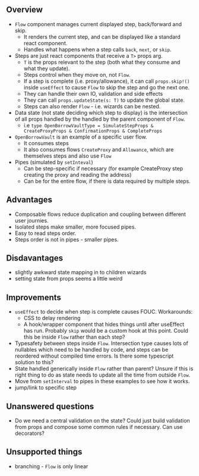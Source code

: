 Overview
---

- `Flow` component manages current displayed step, back/forward and skip.
  - It renders the current step, and can be displayed like a standard react component.
  - Handles what happens when a step calls `back`, `next`, or `skip`.
- Steps are just react components that receive a `T>` props arg.
  - `T` is the props relevant to the step (both what they consume and what they update).
  - Steps control when they move on, not `Flow`.
  - If a step is complete (i.e. proxy/allowance), it can call `props.skip!()` inside `useEffect` to cause `Flow` to skip the step and go the next one.
  - They can handle their own IO, validation and side effects
  - They can call `props.updateState(s: T)` to update the global state.
  - Steps can also render `Flow` - i.e. wizards can be nested.
- Data state (not state deciding which step to display) is the intersection of all props handled by the handled by the parent component of `Flow`.
  - i.e `type OpenBorrowVaultType = SimulateStepProps & CreateProxyProps & ConfirmationProps & CompleteProps`
- `OpenBorrowVault` is an example of a specific user flow.
  - It consumes steps
  - It also consumes flows `CreateProxy` and `Allowance`, which are themselves steps and also use `Flow`
- Pipes (simulated by `setInteval`)
  - Can be step-specific if necessary (for example CreateProxy step creating the proxy and reading the address)
  - Can be for the entire flow, if there is data required by multiple steps.

Advantages
---

- Composable flows reduce duplication and coupling between different user journies.
- Isolated steps make smaller, more focused pipes.
- Easy to read steps order.
- Steps order is not in pipes - smaller pipes.

Disdavantages
---

- slightly awkward state mapping in to children wizards
- setting state from props seems a little weird

Improvements
---

- `useEffect` to decide when step is complete causes FOUC.  Workarounds:
  - CSS to delay rendering
  - A hook/wrapper component that hides things until after useEffect has run.  Probably `skip` would be a custom hook at this point.  Could this be inside `Flow` rather than each step?
- Typesafety between steps inside `Flow`.  Intersection type causes lots of nullables which need to be handled by code, and steps can be reordered without compiled time errors.  Is there some typescript solution to this?
- State handled generically inside `Flow` rather than parent?  Unsure if this is right thing to do as state needs to update all the time from outside `Flow`.
- Move from `setInterval` to pipes in these examples to see how it works.
- jump/link to specific step

Unanswered questions
---
- Do we need a central validation on the state?  Could just build validation from props and compose some common rules if necessary. Can use decorators?

Unsupported things
---
- branching - `Flow` is only linear